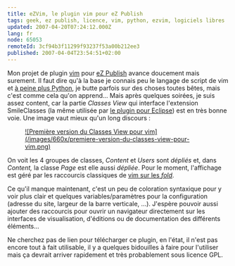 ```yaml
---
title: eZVim, le plugin vim pour eZ Publish
tags: geek, ez publish, licence, vim, python, ezvim, logiciels libres
updated: 2007-04-20T07:24:12.000Z
lang: fr
node: 65053
remoteId: 3cf94b3f11299f93237f53a00b212ee3
published: 2007-04-04T23:54:51+02:00
---
```

 
Mon projet de plugin [vim]() pour [eZ Publish]() avance doucement mais surement. Il faut dire qu'à la base je connais peu le langage de script de vim et [à peine plus Python](/post/vers-un-plugin-ezvim), je butte parfois sur des choses toutes bêtes, mais c'est comme cela qu'on apprend... Mais après quelques soirées, je suis assez content, car la partie *Classes View* qui interface l'extension SmileClasses (la même utilisée par [le plugin pour Eclipse](http://smile-ez-plugin.sourceforge.net/)) est en très bonne voie. Une image vaut mieux qu'un long discours :

 


<figure class="object-center"><a href="/images/premiere-version-du-classes-view-pour-vim.png">![Première version du Classes View pour vim](/images/660x/premiere-version-du-classes-view-pour-vim.png)
</a></figure>




 
On voit les 4 groupes de classes, *Content* et *Users* sont *dépliés* et, dans *Content,* la classe *Page* est elle aussi *dépliée*. Pour le moment, l'affichage est géré par les raccourcis classiques de [vim sur les *fold*](http://www.vim.org/htmldoc/fold.html).

 
Ce qu'il manque maintenant, c'est un peu de coloration syntaxique pour y voir plus clair et quelques variables/paramètres pour la configuration (adresse du site, largeur de la barre verticale, ...). J'espère pouvoir aussi ajouter des raccourcis pour ouvrir un navigateur directement sur les interfaces de visualisation, d'éditions ou de documentation des différents éléments...

 
Ne cherchez pas de lien pour télécharger ce plugin, en l'état, il n'est pas encore tout à fait utilisable, il y a quelques bidouilles à faire pour l'utiliser mais ça devrait arriver rapidement et très probablement sous licence GPL.

